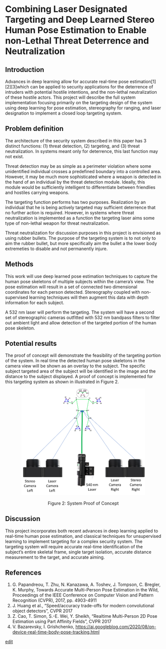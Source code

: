# Combining Laser Designated Targeting and Deep Learned Stereo Human Pose Estimation to Enable non-Lethal Threat Deterrence and Neutralization

## Introduction

Advances in deep learning allow for accurate real-time pose estimation[1][2][3]which can be applied to security applications for the deterrence of intruders with potential hostile intentions, and the non-lethal neutralization of these hostile actors.  This project will describe the full system implementation focusing primarily on the targeting design of the system using deep learning for pose estimation, stereography for ranging, and laser designation to implement a closed loop targeting system.  

## Problem definition

The architecture of the security system described in this paper has 3 distinct functions: (1) threat detection, (2) targeting, and (3) threat neutralization.  In systems meant only for deterrence, this last function may not exist.

Threat detection may be as simple as a perimeter violation where some unidentified individual crosses a predefined boundary into a controlled area.   However, it may be much more sophisticated where a weapon is detected in the hand of an individual by the threat detection module.  Ideally, this module would be sufficiently intelligent to differentiate between friendlies and hostiles carrying weapons.

The targeting function performs has two purposes.  Realization by an individual that he is being actively targeted may sufficient deterrence that no further action is required.  However, in systems where threat neutralization is implemented as a function the targeting laser aims some type of non-lethal weapon for threat neutralization.

Threat neutralization for discussion purposes in this project is envisioned as using rubber bullets.  The purpose of the targeting system is to not only to aim the rubber bullet, but more specifically aim the bullet a the lower body extremeties to disable and not permanently injure.  

## Methods

This work will use deep learned pose estimation techniques to capture the human pose skeletons of multiple subjects within the camera’s view.  The pose estimation will result in a set of connected two dimensional coordinates for each person detected.   Stereography coupled with non-supervised learning techniques will then augment this data with depth information for each subject.  

A 532 nm laser will perform the targeting.   The system will have a second set of stereographic cameras outfitted with 532 nm bandpass filters to filter out ambient light and allow detection of the targeted portion of the human pose skeleton.

## Potential results

The proof of concept will demonstrate the feasibility of the targeting portion of the system.   In real time the detected human pose skeletons in the camera view will be shown as an overlay to the subject.  The specific subject targeted area of the subject will be identified in the image and the distance to the subject displayed.  A proof of concept is implemented for this targeting system as shown in illustrated in Figure 2.

<p align="center">
 <img src="https://github.com/BurchallCooper/CS7641-Project/blob/main/System.png" width=400 alt="System Proof of Concept" >
</p>
<p align="center">
 Figure 2: System Proof of Concept
</p>

## Discussion

This project incorporates both recent advances in deep learning applied to real-time human pose estimation, and classical techniques for unsupervised learning to implement targeting for a complex security system.  The targeting system will require accurate real-time identification of the subject’s entire skeletal frame, single target isolation, accurate distance measurement to the target, and accurate aiming.

## References

1.    G. Papandreou, T. Zhu, N. Kanazawa, A. Toshev, J. Tompson, C. Bregler, K. Murphy, Towards Accurate Multi-Person Pose Estimation in the Wild, Proceedings of the IEEE      Conference on Computer Vision and Pattern Recognition (CVPR), 2017, pp. 4903-4911
2.    J. Huang et al., “Speed/accuracy trade-offs for modern convolutional object detectors”, CVPR 2017  
3.    Z. Cao, T. Simon, S.-E. Wei, Y. Sheikh, “Realtime Multi-Person 2D Pose Estimation using Part Affinity Fields”, CVPR 2017
4.    V. Bazarevsky, I. Grishchenko, https://ai.googleblog.com/2020/08/on-device-real-time-body-pose-tracking.html


[edit](https://github.com/BurchallCooper/CS7641-Project/edit/gh-pages/index.md)   


